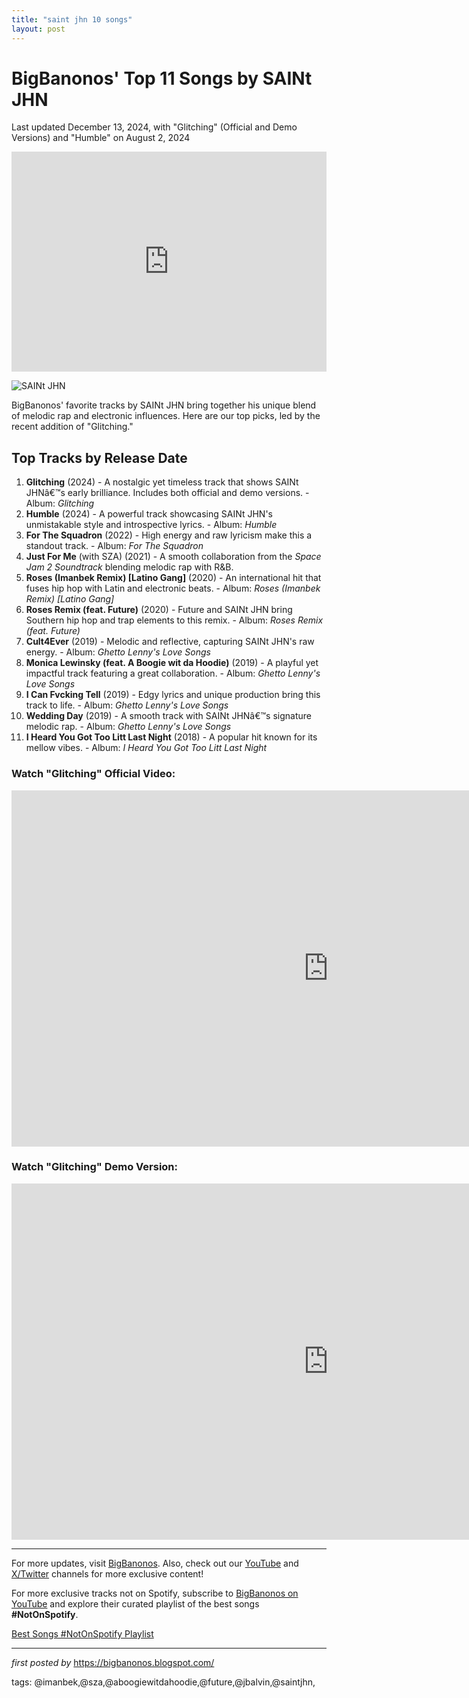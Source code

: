 ```yaml
---
title: "saint jhn 10 songs"
layout: post
---
```

<h1>BigBanonos' Top 11 Songs by SAINt JHN</h1>
<p>Last updated December 13, 2024, with "Glitching" (Official and Demo Versions) and "Humble" on August 2, 2024</p> <iframe src="https://open.spotify.com/embed/playlist/0v1dg7qZhuJaOf7V0hBYM2?utm_source=generator" width="100%" height="352" frameBorder="0" allowfullscreen="" allow="autoplay; clipboard-write; encrypted-media; fullscreen; picture-in-picture" loading="lazy"></iframe> <p><img src="https://cdn.prod.website-files.com/60b2a0a56ec9b06e50e0026b/60e8c360c3c78d0029294e32_60e500355f2723071d72db5c_saintjhn.jpeg" alt="SAINt JHN"></p> <p>BigBanonos' favorite tracks by SAINt JHN bring together his unique blend of melodic rap and electronic influences. Here are our top picks, led by the recent addition of "Glitching."</p> <h2>Top Tracks by Release Date</h2>
<ol> <li><strong>Glitching</strong> (2024) - A nostalgic yet timeless track that shows SAINt JHNâ€™s early brilliance. Includes both official and demo versions. - Album: <em>Glitching</em></li> <li><strong>Humble</strong> (2024) - A powerful track showcasing SAINt JHN's unmistakable style and introspective lyrics. - Album: <em>Humble</em></li> <li><strong>For The Squadron</strong> (2022) - High energy and raw lyricism make this a standout track. - Album: <em>For The Squadron</em></li> <li><strong>Just For Me</strong> (with SZA) (2021) - A smooth collaboration from the <em>Space Jam 2 Soundtrack</em> blending melodic rap with R&B. </li> <li><strong>Roses (Imanbek Remix) [Latino Gang]</strong> (2020) - An international hit that fuses hip hop with Latin and electronic beats. - Album: <em>Roses (Imanbek Remix) [Latino Gang]</em></li> <li><strong>Roses Remix (feat. Future)</strong> (2020) - Future and SAINt JHN bring Southern hip hop and trap elements to this remix. - Album: <em>Roses Remix (feat. Future)</em></li> <li><strong>Cult4Ever</strong> (2019) - Melodic and reflective, capturing SAINt JHN's raw energy. - Album: <em>Ghetto Lenny's Love Songs</em></li> <li><strong>Monica Lewinsky (feat. A Boogie wit da Hoodie)</strong> (2019) - A playful yet impactful track featuring a great collaboration. - Album: <em>Ghetto Lenny's Love Songs</em></li> <li><strong>I Can Fvcking Tell</strong> (2019) - Edgy lyrics and unique production bring this track to life. - Album: <em>Ghetto Lenny's Love Songs</em></li> <li><strong>Wedding Day</strong> (2019) - A smooth track with SAINt JHNâ€™s signature melodic rap. - Album: <em>Ghetto Lenny's Love Songs</em></li> <li><strong>I Heard You Got Too Litt Last Night</strong> (2018) - A popular hit known for its mellow vibes. - Album: <em>I Heard You Got Too Litt Last Night</em></li>
</ol> <h3>Watch "Glitching" Official Video:</h3>
<iframe width="1013" height="570" src="https://www.youtube.com/embed/nVJXUAcT-OA" title="SAINt JHN - Glitching" frameborder="0" allow="accelerometer; autoplay; clipboard-write; encrypted-media; gyroscope; picture-in-picture; web-share" referrerpolicy="strict-origin-when-cross-origin" allowfullscreen></iframe> <h3>Watch "Glitching" Demo Version:</h3>
<iframe width="1013" height="570" src="https://www.youtube.com/embed/TggXrYyGApo" title="SAINt JHN - Glitching (Demo)" frameborder="0" allow="accelerometer; autoplay; clipboard-write; encrypted-media; gyroscope; picture-in-picture; web-share" referrerpolicy="strict-origin-when-cross-origin" allowfullscreen></iframe> <hr />
<p>For more updates, visit <a href="https://bigbanonos.blogspot.com/" rel="noopener" target="_new">BigBanonos</a>. Also, check out our <a href="https://www.youtube.com/@BigBanonos" rel="noopener" target="_new">YouTube</a> and <a href="https://x.com/bigbanonos" rel="noopener" target="_new">X/Twitter</a> channels for more exclusive content!</p>


<!--Subscribe and Playlist Links-->
<div>
    <p>For more exclusive tracks not on Spotify, subscribe to <a href="https://www.youtube.com/@BigBanonos" target="_blank">BigBanonos on YouTube</a> and explore their curated playlist of the best songs <strong>#NotOnSpotify</strong>.</p>
    <p><a href="https://www.youtube.com/playlist?list=PLtuNtuTatqI0kFahUCbtbfenC_ET5O_tr" target="_blank">Best Songs #NotOnSpotify Playlist<br /></a></p></div>

<hr />

<p><em>first posted by</em> <a href="https://bigbanonos.blogspot.com/" rel="noopener" target="_new">https://bigbanonos.blogspot.com/</a></p>

<p>tags: @imanbek,@sza,@aboogiewitdahoodie,@future,@jbalvin,@saintjhn,</p>
